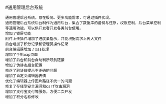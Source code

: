 ﻿#通用管理后台系统
    
    通用管理后台系统，意在极简。更多功能需求，可通过插件实现。  
    通用管理后台系统后台制作为通用后台，集合了数据库的备份与还原，权限控制，后台菜单控制等通用功能，可以供开发者开发各类前台使用。  
    增加了锁屏功能  
    附件上传插件增加了进度条指示，并能根据需求上传大文件  
    后台增加了积分记录和管理员操作记录  
    前台编辑器增加了xss处理  
    增加了手机wap页面 
    增加了后台和前台自动判断导航链接  
    增加了伪静态后台配置  
    修正了验证码提示不正确的问题
    增加了自定义编辑器表情
    优化了编辑器上传图片路径不统一的问题  
    修复了存储型安全漏洞和csrf攻击漏洞  
    增加了支付宝支付等服务，方便二次开发  
    增加了积分名称修改  
    
  
  
  
  
  
